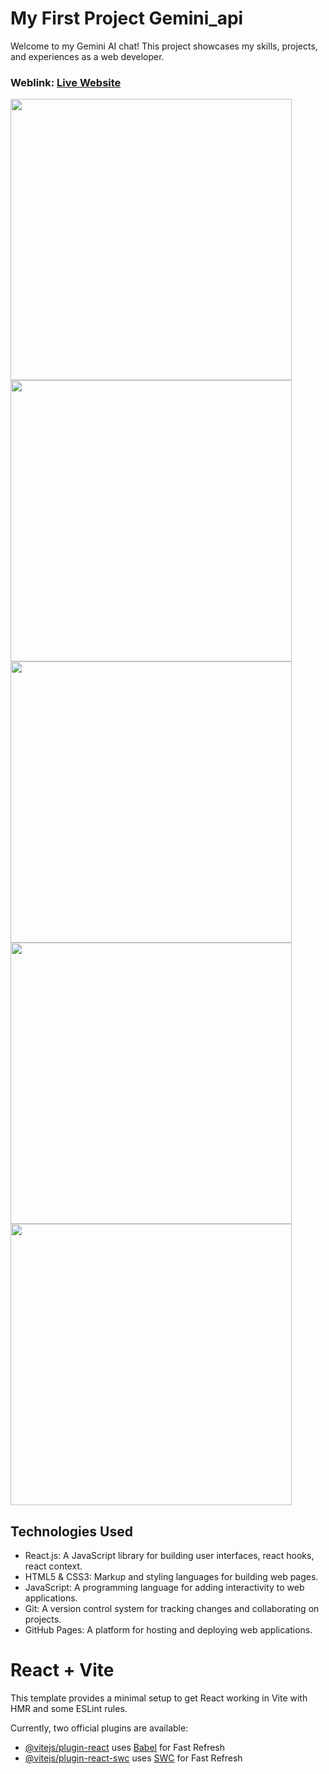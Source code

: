 # My First Project Gemini_api
Welcome to my Gemini AI chat! This project showcases my skills, projects, and experiences as a web developer.

### Weblink: [Live Website](https://clever-frangipane-afef7d.netlify.app/)

<img width="450px;" src="https://github.com/Mohammed-imran-arif/assets/blob/main/gemini_photo/Screenshot%20from%202024-06-04%2016-39-10.png"/>
<img width="450px;" src="https://github.com/Mohammed-imran-arif/assets/blob/main/gemini_photo/Screenshot%20from%202024-06-04%2018-09-49.png"/>
<img width="450px;" src="https://github.com/Mohammed-imran-arif/assets/blob/main/gemini_photo/Screenshot%20from%202024-06-04%2016-40-11.png"/>
<img width="450px;" src="https://github.com/Mohammed-imran-arif/assets/blob/main/gemini_photo/Screenshot%20from%202024-06-04%2018-09-35.png"/>
<img width="450px;" src="https://github.com/Mohammed-imran-arif/assets/blob/main/gemini_photo/Screenshot%20from%202024-06-04%2018-24-53.png"/>

## Technologies Used
- React.js: A JavaScript library for building user interfaces, react hooks, react context.
- HTML5 & CSS3: Markup and styling languages for building web pages.
- JavaScript: A programming language for adding interactivity to web applications.
- Git: A version control system for tracking changes and collaborating on projects.
- GitHub Pages: A platform for hosting and deploying web applications.

# React + Vite

This template provides a minimal setup to get React working in Vite with HMR and some ESLint rules.

Currently, two official plugins are available:

- [@vitejs/plugin-react](https://github.com/vitejs/vite-plugin-react/blob/main/packages/plugin-react/README.md) uses [Babel](https://babeljs.io/) for Fast Refresh
- [@vitejs/plugin-react-swc](https://github.com/vitejs/vite-plugin-react-swc) uses [SWC](https://swc.rs/) for Fast Refresh

